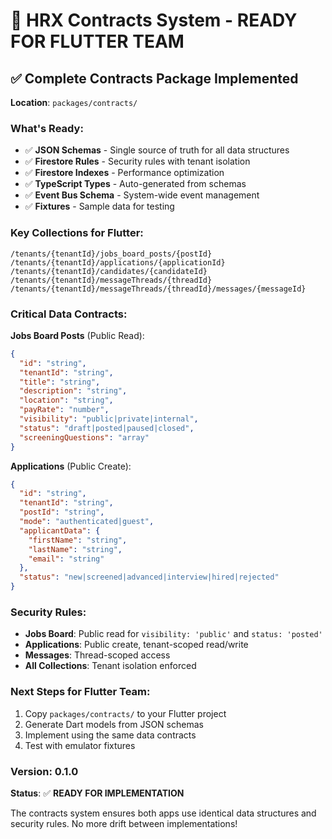 # 🎯 HRX Contracts System - READY FOR FLUTTER TEAM

## ✅ **Complete Contracts Package Implemented**

**Location**: `packages/contracts/`

### **What's Ready:**
- ✅ **JSON Schemas** - Single source of truth for all data structures
- ✅ **Firestore Rules** - Security rules with tenant isolation
- ✅ **Firestore Indexes** - Performance optimization
- ✅ **TypeScript Types** - Auto-generated from schemas
- ✅ **Event Bus Schema** - System-wide event management
- ✅ **Fixtures** - Sample data for testing

### **Key Collections for Flutter:**
```
/tenants/{tenantId}/jobs_board_posts/{postId}
/tenants/{tenantId}/applications/{applicationId}
/tenants/{tenantId}/candidates/{candidateId}
/tenants/{tenantId}/messageThreads/{threadId}
/tenants/{tenantId}/messageThreads/{threadId}/messages/{messageId}
```

### **Critical Data Contracts:**

**Jobs Board Posts** (Public Read):
```json
{
  "id": "string",
  "tenantId": "string", 
  "title": "string",
  "description": "string",
  "location": "string",
  "payRate": "number",
  "visibility": "public|private|internal",
  "status": "draft|posted|paused|closed",
  "screeningQuestions": "array"
}
```

**Applications** (Public Create):
```json
{
  "id": "string",
  "tenantId": "string",
  "postId": "string", 
  "mode": "authenticated|guest",
  "applicantData": {
    "firstName": "string",
    "lastName": "string",
    "email": "string"
  },
  "status": "new|screened|advanced|interview|hired|rejected"
}
```

### **Security Rules:**
- **Jobs Board**: Public read for `visibility: 'public'` and `status: 'posted'`
- **Applications**: Public create, tenant-scoped read/write
- **Messages**: Thread-scoped access
- **All Collections**: Tenant isolation enforced

### **Next Steps for Flutter Team:**
1. Copy `packages/contracts/` to your Flutter project
2. Generate Dart models from JSON schemas
3. Implement using the same data contracts
4. Test with emulator fixtures

### **Version**: 0.1.0
**Status**: ✅ **READY FOR IMPLEMENTATION**

The contracts system ensures both apps use identical data structures and security rules. No more drift between implementations!
